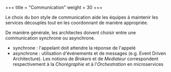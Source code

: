 +++
title = "Communication"
weight = 30
+++

Le choix du bon style de communication aide les équipes à maintenir les services découplés tout en les coordonnant de manière appropriée.

De manière générale, les architectes doivent choisir entre une communication synchrone ou asynchrone.
- synchrone : l'appelant doit attendre la réponse de l'appelé
- asynchrone : utilisation d'événements et de messages (e.g. Event Driven Architecture). Les notions de *Brokers* et de *Mediateur* correspondent respectivement à la *Chorégraphie* et à l'*Orchestration* en microservices